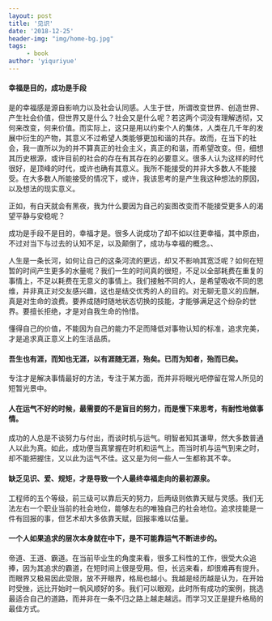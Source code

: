 ```yaml
---
layout: post
title: '见识'
date: '2018-12-25'
header-img: "img/home-bg.jpg"
tags:
     - book
author: 'yiquriyue'
---
```


#### 幸福是目的，成功是手段

是的幸福感是源自影响力以及社会认同感。人生于世，所谓改变世界、创造世界、产生社会价值，但世界又是什么？社会又是什么呢？若这两个词没有理解透彻，又何来改变，何来价值。而实际上，这只是用以约束个人的集体，人类在几千年的发展中衍生的产物，其意义不过希望人类能够更加和谐的共存。故而，在当下的社会，我一直所以为的并不算真正的社会主义，真正的和谐，而希望改变。但，细想其历史根源，或许目前的社会的存在有其存在的必要意义。很多人认为这样的时代很好，是顶峰的时代，或许也确有其意义。我所不能接受的并非大多数人不能接受。在大多数人所能接受的情况下，或许，我该思考的是产生我这种想法的原因，以及想法的现实意义。

正如，有白天就会有黑夜，我为什么要因为自己的妄图改变而不能接受更多人的渴望平静与安稳呢？

成功是手段不是目的，幸福才是。很多人说成功了却不如以往更幸福，其中原由，不过对当下与过去的认知不足，以及颠倒了，成功与幸福的概念。、

人生是一条长河，如何让自己的这条河流的更远，却又不影响其宽泛呢？如何在短暂的时间产生更多的水量呢？我们一生的时间真的很短，不足以全部耗费在重复的事情上，不足以耗费在无意义的事情上。我们接触不同的人，是希望吸收不同的思维，并非真正对交友感兴趣，这也是结交优秀的人的目的。对无聊无意义的应酬，真是对生命的浪费。要养成随时随地状态切换的技能，才能够满足这个纷杂的世界。要擅长拒绝，才是对自我生命的怜惜。

懂得自己的价值，不能因为自己的能力不足而降低对事物认知的标准，追求完美，才是追求真正意义上的生活品质。

#### 吾生也有涯，而知也无涯，以有涯随无涯，殆矣。已而为知者，殆而已矣。

专注才是解决事情最好的方法，专注于某方面，而并非将眼光吧停留在常人所见的短暂光景中。

#### 人在运气不好的时候，最需要的不是盲目的努力，而是慢下来思考，有耐性地做事情。

成功的人总是不谈努力与付出，而谈时机与运气。明智者知其谦卑，然大多数普通人以此为真。如此，成功便当真掌握在时机和运气上。而当时机与运气到来之时，却不能把握住，又以此为运气不佳。这又是为何一些人一生都称其不幸。

#### 缺乏见识、爱、规矩，才是导致一个人最终幸福走向的最初源泉。

工程师的五个等级，前三级可以靠后天的努力，后两级则依靠天赋与灵感。我们无法左右一个职业当前的社会地位，能够左右的唯独自己的社会地位。追求技能是一件有回报的事，但艺术却大多依靠天赋，回报率难以估量。

#### 一个人如果追求的层次本身就在中下，是不可能靠运气不断进步的。

帝道、王道、霸道。在当前毕业生的角度来看，很多工科性的工作，很受大众追捧，因为其追求的霸道，在短时间上很是受用。但，长远来看，却很难再有提升。而眼界又极易因此受限，放不开眼界，格局也越小。我越是经历越是认为，在开始时受挫，远比开始时一帆风顺好的多。我们可以眼观，此时所有成功的案例，挑选最适合自己的道路，而并非在一条不归之路上越走越远。而学习又正是提升格局的最佳方式。

